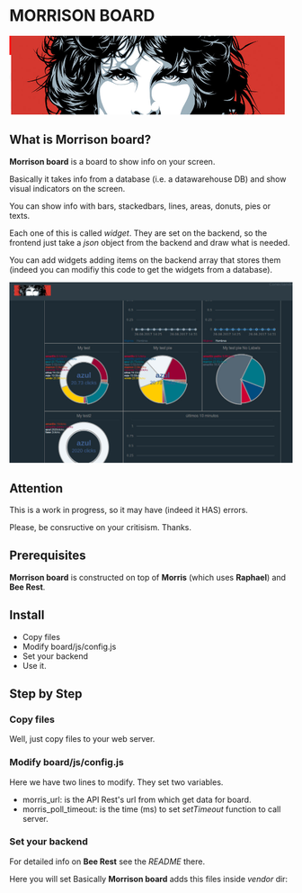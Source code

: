 # MORRISON BOARD

![Morrison board](./board/images/morrison_logo.png)

## What is **Morrison board**?

**Morrison board** is a board to show info on your screen.

Basically it takes info from a database (i.e. a datawarehouse DB) and show visual indicators on the screen.

You can show info with bars, stackedbars, lines, areas, donuts, pies or texts.

Each one of this is called *widget*. They are set on the backend, so the frontend just take a *json* object from the backend and draw what is needed.

You can add widgets adding items on the backend array that stores them (indeed you can modifiy this code to get the widgets from a database).

![Morrison board](./board/images/sample.jpg)

## Attention

This is a work in progress, so it may have (indeed it HAS) errors.

Please, be consructive on your critisism. Thanks.

## Prerequisites

**Morrison board** is constructed on top of **Morris** (which uses **Raphael**) and **Bee Rest**.

## Install

  - Copy files
  - Modify board/js/config.js
  - Set your backend
  - Use it.

## Step by Step

### Copy files

Well, just copy files to your web server.

### Modify board/js/config.js

Here we have two lines to modify. They set two variables.

  - morris_url: is the API Rest's url from which get data for board.
  - morris_poll_timeout: is the time (ms) to set *setTimeout* function to call server.

### Set your backend

For detailed info on **Bee Rest** see the *README* there.

Here you will set
Basically **Morrison board** adds this files inside *vendor* dir:
